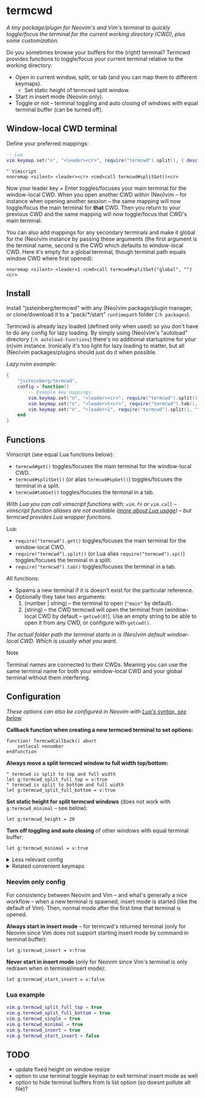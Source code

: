 # termcwd

*A tiny package/plugin for Neovim's and Vim's terminal to quickly toggle/focus the terminal for the current working directory (CWD), plus some customization.*

Do you sometimes browse your buffers for the (right) terminal? Termcwd provides functions to toggle/focus your current terminal relative to the working directory:

- Open in current window, split, or tab (and you can map them to different keymaps).
	- Set static height of termcwd split window.
- Start in insert mode (Neovim only).
- Toggle or not – terminal toggling and auto closing of windows with equal terminal buffer (can be turned off).

## Window-local CWD terminal

Define your preferred mappings:

```lua
-- Lua
vim.keymap.set("n", "<leader><cr>", require("termcwd").split(), { desc = "Terminal (CWD)" })
```

```vim
" Vimscript
nnoremap <silent> <leader><cr> <cmd>call termcwd#splitGet()<cr>
```

Now your leader key + Enter toggles/focuses your main terminal for the window-local CWD.
When you open another CWD within (Neo)vim – for instance when opening another session – the same mapping will now toggle/focus the main terminal for **that** CWD. Then you return to your previous CWD and the same mapping will now toggle/focus that CWD's main terminal.

You can also add mappings for any secondary terminals and make it global for the (Neo)vim instance by passing these arguments (the first argument is the terminal name, second is the CWD which defaults to window-local CWD. Here it's empty for a global terminal, though terminal path equals window CWD where first opened):

```vim
nnoremap <silent> <leader>1 <cmd>call termcwd#splitGet("global", "")<cr>
```

## Install

Install "jssteinberg/termcwd" with any (Neo)vim package/plugin manager, or clone/download it to a "pack/\*/start" `runtimepath` folder (`:h packages`).

Termcwd is already lazy loaded (defined only when used) so you don't have to do any config for lazy loading. By simply using (Neo)vim's "autoload" directory (`:h autoload-functions`) there's no additional startuptime for your (n)vim instance. Ironically it's too light for lazy loading to matter,
but all (Neo)vim packages/plugins should just do it when possible.

*Lazy.nvim example:*

```lua
{
	"jssteinberg/termcwd",
	config = function()
		-- Example key mappings
		vim.keymap.set("n", "<leader><cr>", require("termcwd").split(), { desc = "Terminal (CWD)" })
		vim.keymap.set("n", "<leader>t<cr>", require("termcwd").tab(), { desc = "Terminal tab (CWD)" })
		vim.keymap.set("n", "<leader>1", require("termcwd").split(1, ""), { desc = "Terminal" })
	end
}
```

## Functions

Vimscript (see equal Lua functions below):

- `termcwd#get()` toggles/focuses the main terminal for the window-local CWD.
- `termcwd#splitGet()` (or alias `termcwd#spGet()`) toggles/focuses the terminal in a split.
- `termcwd#tabGet()` toggles/focuses the terminal in a tab.

*With Lua you can call vimscript functions with: `vim.fn` or `vim.call` – vimscript function aliases are not available ([more about Lua usage](//vonheikemen.github.io/devlog/tools/configuring-neovim-using-lua)) – but termcwd provides Lua wrapper functions.*

Lua:

- `require("termcwd").get()` toggles/focuses the main terminal for the window-local CWD.
- `require("termcwd").split()` (or Lua alias `require("termcwd").sp()`) toggles/focuses the terminal in a split.
- `require("termcwd").tab()` toggles/focuses the terminal in a tab.

All functions:

- Spawns a new terminal if it is doesn't exist for the particular reference.
- Optionally they take two arguments:
	1. (number | string) – the terminal to open (`"main"` by default).
	2. (string) – the CWD termcwd will open the terminal from (window-local CWD by default – `getcwd(0)`). Use an empty string to be able to open it from any CWD, or configure with `getcwd()`.

*The actual folder path the terminal starts in is (Neo)vim default window-local CWD. Which is usually what you want.*

> [!NOTE]
> Terminal names are connected to their CWDs. Meaning you can use the same terminal name for both your window-local CWD and your global terminal without them interfering.

## Configuration

*These options can also be configured in Neovim with [Lua's syntax, see below](#lua-example).*

**Callback function when creating a new termcwd terminal to set options:**

```vim
function! TermcwdCallback() abort
	setlocal nonumber
endfunction
```

**Always move a split termcwd window to full width top/bottom:**

```vim
" termcwd is split to top and full width
let g:termcwd_split_full_top = v:true
" termcwd is split to bottom and full width
let g:termcwd_split_full_bottom = v:true
```

**Set static height for split termcwd windows** (does not work with `g:termcwd_minimal` – see below):

```vim
let g:termcwd_height = 20
```

**Turn off toggling and auto closing** of other windows with equal terminal buffer:

```vim
let g:termcwd_minimal = v:true
```

<details>
<summary>Less relevant config</summary>

**Ensure single window of each termcwd in tab:**

```vim
let g:termcwd_single = v:true
```

</details>

<details>
<summary>Related convenient keymaps</summary>

Keymap to leave insert mode in terminal – below `jk` gets you to normal mode:

```vim
" For Neovim
tnoremap jk <c-\><c-n>
" For Vim
tnoremap jk <c-w>N
```

`<leader>c` hides current window or quit if last window:

```vim
nnoremap <silent> <leader>c :exe "try\n hide\n catch\n q\n endtry"<cr>
```

`<leader>C` closes tab or quits all if last tab:

```vim
nn <silent> <leader>C <cmd>exe "try\n tabclose\n catch\n qa\n endtry"<cr>
```

</details>

### Neovim only config

For consistency between Neovim and Vim – and what's generally a nice workflow – when a new terminal is spawned, insert mode is started (like the default of Vim). Then, normal mode after the first time that terminal is opened.

**Always start in insert mode** – for termcwd's returned terminal (only for Neovim since Vim does not support starting insert mode by command in terminal buffer):

```vim
let g:termcwd_insert = v:true
```

**Never start in insert mode** (only for Neovim since Vim's terminal is only redrawn when in terminal/insert mode):

```vim
let g:termcwd_start_insert = v:false
```

### Lua example

```lua
vim.g.termcwd_split_full_top = true
vim.g.termcwd_split_full_bottom = true
vim.g.termcwd_single = true
vim.g.termcwd_minimal = true
vim.g.termcwd_insert = true
vim.g.termcwd_start_insert = false
```

## TODO

- update fixed height on window resize
- option to use terminal toggle keymap to exit terminal insert mode as well
- option to hide terminal buffers from ls list option (so doesnt pollute alt file)?
